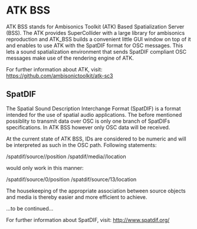 # ATK BSS

ATK BSS stands for Ambisonics Toolkit (ATK) Based Spatialization Server (BSS). 
The ATK provides SuperCollider with a large library for ambisonics reproduction 
and ATK_BSS builds a convenient little GUI window on top of it and enables to 
use ATK with the SpatDIF format for OSC messages. 
This lets a sound spatialization environment that sends SpatDIF compliant OSC messages
make use of the rendering engine of ATK. 

For further information about ATK, visit:
https://github.com/ambisonictoolkit/atk-sc3

## SpatDIF 

The Spatial Sound Description Interchange Format (SpatDIF) is a format intended for the use of spatial audio applications. 
The before mentioned possiblity to transmit data over OSC is only one branch of
SpatDIFs specifications. In ATK BSS however only OSC data will be received.


At the current state of ATK BSS, IDs are considered to be numeric and will be interpreted as such in the OSC path.
Following statements:

  /spatdif/source/<id>/position
  /spatdif/media/<id>/location

would only work in this manner:

  /spatdif/source/0/position 
  /spatdif/source/13/location
  
The housekeeping of the appropriate association between source objects and media is thereby easier and more efficient to achieve.

...to be continued...

For further information about SpatDIF, visit: 
http://www.spatdif.org/

